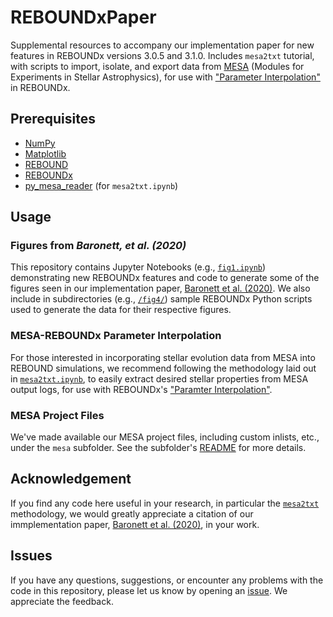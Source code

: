 # REBOUNDxPaper
Supplemental resources to accompany our implementation paper for new features in REBOUNDx versions 3.0.5 and 3.1.0. Includes `mesa2txt` tutorial, with scripts to import, isolate, and export data from [MESA](http://mesa.sourceforge.net/) (Modules for Experiments in Stellar Astrophysics), for use with ["Parameter Interpolation"](https://reboundx.readthedocs.io/en/latest/effects.html#parameter-interpolation) in REBOUNDx.

## Prerequisites
- [NumPy](https://numpy.org/)
- [Matplotlib](https://matplotlib.org/)
- [REBOUND](https://rebound.readthedocs.io/)
- [REBOUNDx](https://reboundx.readthedocs.io/)
- [py_mesa_reader](https://github.com/wmwolf/py_mesa_reader) (for `mesa2txt.ipynb`)

## Usage

### Figures from _Baronett, et al. (2020)_
This repository contains Jupyter Notebooks (e.g., [`fig1.ipynb`](https://github.com/sabaronett/REBOUNDxPaper/blob/master/fig1.ipynb)) demonstrating new REBOUNDx features and code to generate some of the figures seen in our implementation paper, [Baronett et al. (2020)](https://arxiv.org).  We also include in subdirectories (e.g., [`/fig4/`](https://github.com/sabaronett/REBOUNDxPaper/blob/master/fig4)) sample REBOUNDx Python scripts used to generate the data for their respective figures.

### MESA-REBOUNDx Parameter Interpolation
For those interested in incorporating stellar evolution data from MESA into REBOUND simulations, we recommend following the methodology laid out in [`mesa2txt.ipynb`](https://github.com/sabaronett/REBOUNDxPaper/blob/master/mesa2txt.ipynb), to easily extract desired stellar properties from MESA output logs, for use with REBOUNDx's ["Paramter Interpolation"](https://reboundx.readthedocs.io/en/latest/effects.html#parameter-interpolation).

### MESA Project Files
We've made available our MESA project files, including custom inlists, etc., under the `mesa` subfolder. See the subfolder's [README](https://github.com/sabaronett/REBOUNDxPaper/tree/master/mesa) for more details.

## Acknowledgement
If you find any code here useful in your research, in particular the [`mesa2txt`](https://github.com/sabaronett/REBOUNDxPaper/blob/master/mesa2txt.ipynb) methodology, we would greatly appreciate a citation of our immplementation paper, [Baronett et al. (2020)](https://arxiv.org), in your work.

## Issues
If you have any questions, suggestions, or encounter any problems with the code in this repository, please let us know by opening an [issue](https://github.com/sabaronett/REBOUNDxPaper/issues). We appreciate the feedback.
